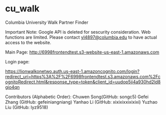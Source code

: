 # cu_walk
Columbia University Walk Partner Finder

Important Note: Google API is deleted for sescurity consideration. Web functions are limited. Please contact yl4897@columbia.edu to have actual access to the website. 

Main Page:
http://6998frontendtest.s3-website-us-east-1.amazonaws.com

Login page: 

https://lionwalkonetwo.auth.us-east-1.amazoncognito.com/login?redirect_uri=https%3A%2F%2F6998frontendtest.s3.amazonaws.com%2FcognitoRedirect.html&response_type=token&client_id=uudop5ji4a930hd2ld8gio4qn

Contributors (Alphabetic Order): 
  Chuwen Song(GitHub: songc5)
  Gefei Zhang (GitHub: gefeiniangniang) 
  Yanhao Li (GitHub: xixixixxixixixi)
  Yuzhao Liu (GitHub: lyz9518)
